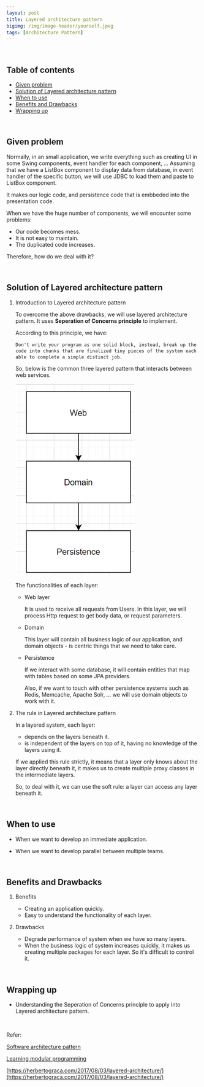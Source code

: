 ```yaml
---
layout: post
title: Layered architecture pattern
bigimg: /img/image-header/yourself.jpeg
tags: [Architecture Pattern]
---
```





<br>

## Table of contents
- [Given problem](#given-problem)
- [Solution of Layered architecture pattern](#solution-of-layered-architecture-pattern)
- [When to use](#when-to-use)
- [Benefits and Drawbacks](#benefits-and-drawbacks)
- [Wrapping up](#wrapping-up)


<br>

## Given problem

Normally, in an small application, we write everything such as creating UI in some Swing components, event handler for each component, ... Assuming that we have a ListBox component to display data from database, in event handler of the specific button, we will use JDBC to load them and paste to ListBox component.

It makes our logic code, and persistence code that is embbeded into the presentation code.

When we have the huge number of components, we will encounter some problems:
- Our code becomes mess.
- It is not easy to maintain.
- The duplicated code increases.

Therefore, how do we deal with it?

<br>

## Solution of Layered architecture pattern

1. Introduction to Layered architecture pattern

    To overcome the above drawbacks, we will use layered architecture pattern. It uses **Seperation of Concerns principle** to implement.

    According to this principle, we have:

    ```
    Don't write your program as one solid block, instead, break up the code into chunks that are finalized tiny pieces of the system each able to complete a simple distinct job.
    ```

    So, below is the common three layered pattern that interacts between web services.

    ![](..\img\Architecture-pattern\layered-architecture\common-layers.png)

    The functionalities of each layer:
    - Web layer

        It is used to receive all requests from Users. In this layer, we will process Http request to get body data, or request parameters.

    - Domain

        This layer will contain all business logic of our application, and domain objects - is centric things that we need to take care.

    - Persistence

        If we interact with some database, it will contain entities that map with tables based on some JPA providers.

        Also, if we want to touch with other persistence systems such as Redis, Memcache, Apache Solr, ... we will use domain objects to work with it.

2. The rule in Layered architecture pattern

    In a layered system, each layer:
    - depends on the layers beneath it.
    - is independent of the layers on top of it, having no knowledge of the layers using it.

    If we applied this rule strictly, it means that a layer only knows about the layer directly beneath it, it makes us to create multiple proxy classes in the intermediate layers.

    So, to deal with it, we can use the soft rule: a layer can access any layer beneath it.

<br>

## When to use

- When we want to develop an immediate application.

- When we want to develop parallel between multiple teams.

<br>

## Benefits and Drawbacks
1. Benefits

    - Creating an application quickly.
    - Easy to understand the functionality of each layer.

2. Drawbacks

    - Degrade performance of system when we have so many layers.
    - When the business logic of system increases quickly, it makes us creating multiple packages for each layer. So it's difficult to control it.

<br>

## Wrapping up

- Understanding the Seperation of Concerns principle to apply into Layered architecture pattern.


<br>

Refer:

[Software architecture pattern]()

[Learning modular programming](http://file.allitebooks.com/20170627/Learning%20Modular%20Java%20Programming.pdf)

[https://herbertograca.com/2017/08/03/layered-architecture/](https://herbertograca.com/2017/08/03/layered-architecture/)